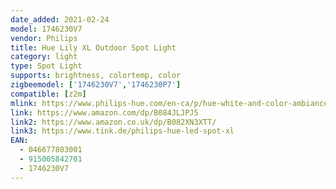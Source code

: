 ```yaml
---
date_added: 2021-02-24
model: 1746230V7 
vendor: Philips
title: Hue Lily XL Outdoor Spot Light
category: light
type: Spot Light
supports: brightness, colortemp, color
zigbeemodel: ['1746230V7','1746230P7']
compatible: [z2m]
mlink: https://www.philips-hue.com/en-ca/p/hue-white-and-color-ambiance-lily-xl-outdoor-spot-light/1746230V7
link: https://www.amazon.com/dp/B084JLJPJ5
link2: https://www.amazon.co.uk/dp/B082XN3XTT/
link3: https://www.tink.de/philips-hue-led-spot-xl
EAN: 
  - 046677803001
  - 915005842701
  - 1746230V7 
---
```

